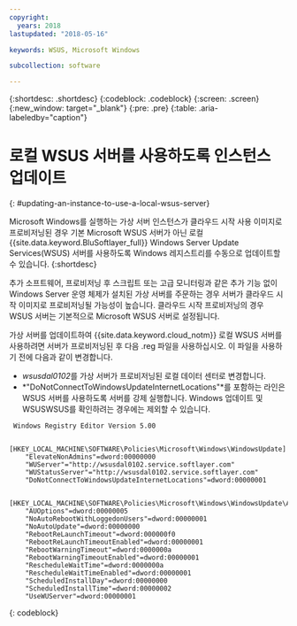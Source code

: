 ```yaml
---
copyright:
  years: 2018
lastupdated: "2018-05-16"

keywords: WSUS, Microsoft Windows

subcollection: software

---
```


{:shortdesc: .shortdesc}
{:codeblock: .codeblock}
{:screen: .screen}
{:new_window: target="_blank"}
{:pre: .pre}
{:table: .aria-labeledby="caption"}

# 로컬 WSUS 서버를 사용하도록 인스턴스 업데이트
{: #updating-an-instance-to-use-a-local-wsus-server}

Microsoft Windows를 실행하는 가상 서버 인스턴스가 클라우드 시작 사용 이미지로 프로비저닝된 경우 기본 Microsoft WSUS 서버가 아닌 로컬 {{site.data.keyword.BluSoftlayer_full}} Windows Server Update Services(WSUS) 서버를 사용하도록 Windows 레지스트리를 수동으로 업데이트할 수 있습니다. {:shortdesc}

추가 소프트웨어, 프로비저닝 후 스크립트 또는 고급 모니터링과 같은 추가 기능 없이 Windows Server 운영 체제가 설치된 가상 서버를 주문하는 경우 서버가 클라우드 시작 이미지로 프로비저닝될 가능성이 높습니다. 클라우드 시작 프로비저닝의 경우 WSUS 서버는 기본적으로 Microsoft WSUS 서버로 설정됩니다. 

가상 서버를 업데이트하여 {{site.data.keyword.cloud_notm}} 로컬 WSUS 서버를 사용하려면 서버가 프로비저닝된 후 다음 .reg 파일을 사용하십시오. 이 파일을 사용하기 전에 다음과 같이 변경합니다. 
- *wsusdal0102*를 가상 서버가 프로비저닝된 로컬 데이터 센터로 변경합니다.   
- *"DoNotConnectToWindowsUpdateInternetLocations"*를 포함하는 라인은 WSUS 서버를 사용하도록 서버를 강제 실행합니다. Windows 업데이트 및 WSUSWSUS를 확인하려는 경우에는 제외할 수 있습니다. 

```
 Windows Registry Editor Version 5.00

    [HKEY_LOCAL_MACHINE\SOFTWARE\Policies\Microsoft\Windows\WindowsUpdate]
    "ElevateNonAdmins"=dword:00000000
    "WUServer"="http://wsusdal0102.service.softlayer.com"
    "WUStatusServer"="http://wsusdal0102.service.softlayer.com"
    "DoNotConnectToWindowsUpdateInternetLocations"=dword:00000001

    [HKEY_LOCAL_MACHINE\SOFTWARE\Policies\Microsoft\Windows\WindowsUpdate\AU]
    "AUOptions"=dword:00000005
    "NoAutoRebootWithLoggedonUsers"=dword:00000001
    "NoAutoUpdate"=dword:00000000
    "RebootReLaunchTimeout"=dword:000000f0
    "RebootReLaunchTimeoutEnabled"=dword:00000001
    "RebootWarningTimeout"=dword:0000000a
    "RebootWarningTimeoutEnabled"=dword:00000001
    "RescheduleWaitTime"=dword:0000000a
    "RescheduleWaitTimeEnabled"=dword:00000001
    "ScheduledInstallDay"=dword:00000000
    "ScheduledInstallTime"=dword:00000002
    "UseWUServer"=dword:00000001
```
{: codeblock}
